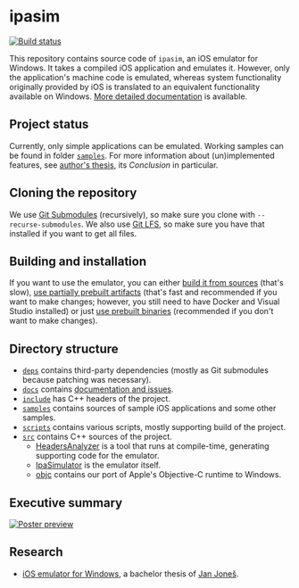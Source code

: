 # ipasim

[![Build status](https://dev.azure.com/ipasim/ipasim/_apis/build/status/ipasim-CI?branchName=master)](https://dev.azure.com/ipasim/ipasim/_build/latest?definitionId=1&branchName=master)

This repository contains source code of `ipasim`, an iOS emulator for Windows.
It takes a compiled iOS application and emulates it. However, only the
application's machine code is emulated, whereas system functionality originally
provided by iOS is translated to an equivalent functionality available on
Windows. [More detailed documentation](docs/README.md) is available.

## Project status

Currently, only simple applications can be emulated. Working samples can be
found in folder [`samples`](samples). For more information about (un)implemented
features, see [author's thesis](docs/thesis/README.md), its *Conclusion* in
particular.

## Cloning the repository

We use [Git Submodules](https://git-scm.com/book/en/v2/Git-Tools-Submodules)
(recursively), so make sure you clone with `--recurse-submodules`. We also use
[Git LFS](https://git-lfs.github.com/), so make sure you have that installed if
you want to get all files.

## Building and installation

If you want to use the emulator, you can either [build it from
sources](docs/build.md) (that's slow), [use partially prebuilt
artifacts](docs/artifacts.md) (that's fast and recommended if you want to make
changes; however, you still need to have Docker and Visual Studio installed) or
just [use prebuilt binaries](https://github.com/ipasimulator/ipasim/releases)
(recommended if you don't want to make changes).

## Directory structure

- [`deps`](deps) contains third-party dependencies (mostly as Git submodules
  because patching was necessary).
- [`docs`](docs) contains [documentation and issues](docs/README.md).
- [`include`](include) has C++ headers of the project.
- [`samples`](samples) contains sources of sample iOS applications and some
  other samples.
- [`scripts`](scripts) contains various scripts, mostly supporting build of the
  project.
- [`src`](src) contains C++ sources of the project.
  - [HeadersAnalyzer](src/HeadersAnalyzer/README.md) is a tool that runs at
    compile-time, generating supporting code for the emulator.
  - [IpaSimulator](src/IpaSimulator/README.md) is the emulator itself.
  - [objc](src/objc/README.md) contains our port of Apple's Objective-C
    runtime to Windows.

## Executive summary

[![Poster preview](docs/thesis/poster.png)](docs/thesis/poster.pdf)

## Research

- [iOS emulator for Windows](docs/thesis/README.md), a bachelor thesis of [Jan
  Joneš](https://github.com/jjonescz).
